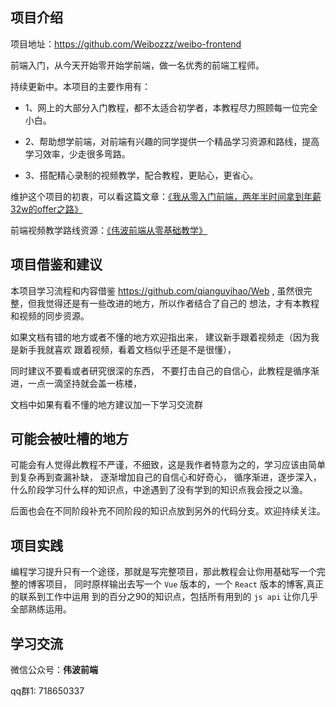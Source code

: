 ## 项目介绍

项目地址：<https://github.com/Weibozzz/weibo-frontend>

前端入门，从今天开始零开始学前端，做一名优秀的前端工程师。

持续更新中。本项目的主要作用有：


- 1、网上的大部分入门教程，都不太适合初学者，本教程尽力照顾每一位完全小白。

- 2、帮助想学前端，对前端有兴趣的同学提供一个精品学习资源和路线，提高学习效率，少走很多弯路。

- 3、搭配精心录制的视频教学，配合教程，更贴心，更省心。


维护这个项目的初衷，可以看这篇文章：[《我从零入门前端，两年半时间拿到年薪32w的offer之路》](https://www.yuque.com/liuweibo-qagim/qm64lq/os4vwp)

前端视频教学路线资源：[《伟波前端从零基础教学》](https://space.bilibili.com/456900797/channel/detail?cid=166108)

## 项目借鉴和建议

本项目学习流程和内容借鉴 <https://github.com/qianguyihao/Web> ,
虽然很完整，但我觉得还是有一些改进的地方，所以作者结合了自己的
想法，才有本教程和视频的同步资源。

如果文档有错的地方或者不懂的地方欢迎指出来，
建议新手跟着视频走（因为我是新手我就喜欢
跟着视频，看着文档似乎还是不是很懂），

同时建议不要看或者研究很深的东西，
不要打击自己的自信心，此教程是循序渐进，一点一滴坚持就会盖一栋楼，

文档中如果有看不懂的地方建议加一下学习交流群

## 可能会被吐槽的地方

可能会有人觉得此教程不严谨，不细致，这是我作者特意为之的，学习应该由简单到复杂再到查漏补缺，
逐渐增加自己的自信心和好奇心，
循序渐进，逐步深入，什么阶段学习什么样的知识点，中途遇到了没有学到的知识点我会授之以渔。

后面也会在不同阶段补充不同阶段的知识点放到另外的代码分支。欢迎持续关注。

## 项目实践

编程学习提升只有一个途径，那就是写完整项目，那此教程会让你用基础写一个完整的博客项目，
同时原样输出去写一个 `Vue` 版本的，一个 `React` 版本的博客,真正的联系到工作中运用
到的百分之90的知识点，包括所有用到的 `js api` 让你几乎全部熟练运用。

## 学习交流

微信公众号：**伟波前端**

qq群1: 718650337


